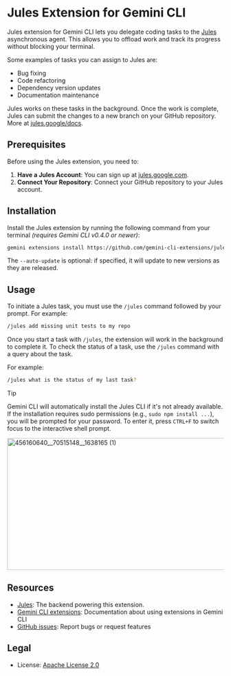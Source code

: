 # Jules Extension for Gemini CLI

Jules extension for Gemini CLI lets you delegate coding tasks to the [Jules](https://jules.google/) asynchronous agent. This allows you to offload work and track its progress without blocking your terminal.

Some examples of tasks you can assign to Jules are:
* Bug fixing
* Code refactoring
* Dependency version updates
* Documentation maintenance

Jules works on these tasks in the background. Once the work is complete, Jules can submit the changes to a new branch on your GitHub repository. More at [jules.google/docs](https://jules.google/docs).

## Prerequisites

Before using the Jules extension, you need to:

1.  **Have a Jules Account**: You can sign up at [jules.google.com](https://jules.google.com/).
2.  **Connect Your Repository**: Connect your GitHub repository to your Jules account.

## Installation

Install the Jules extension by running the following command from your terminal *(requires Gemini CLI v0.4.0 or newer)*:

```bash
gemini extensions install https://github.com/gemini-cli-extensions/jules --auto-update
```

The `--auto-update` is optional: if specified, it will update to new versions as they are released.

## Usage

To initiate a Jules task, you must use the `/jules` command followed by your prompt. For example:

```bash
/jules add missing unit tests to my repo
```

Once you start a task with `/jules`, the extension will work in the background to complete it. To check the status of a task, use the `/jules` command with a query about the task.

For example:

```bash
/jules what is the status of my last task?
```

> [!TIP]
> Gemini CLI will automatically install the Jules CLI if it's not already available. If the installation requires sudo permissions (e.g., `sudo npm install ...`), you will be prompted for your password. To enter it, press `CTRL+F` to switch focus to the interactive shell prompt.
> 
> <img width="1600" height="306" alt="456160640__70515148__1638165 (1)" src="https://github.com/user-attachments/assets/c79ddfdd-de45-48a3-83e5-f8ece6888678" />

## Resources

- [Jules](https://jules.google/): The backend powering this extension.
- [Gemini CLI extensions](https://github.com/google-gemini/gemini-cli/blob/main/docs/extensions/index.md): Documentation about using extensions in Gemini CLI
- [GitHub issues](https://github.com/gemini-cli-extensions/jules/issues): Report bugs or request features

## Legal

- License: [Apache License 2.0](https://github.com/gemini-cli-extensions/jules/blob/main/LICENSE)
